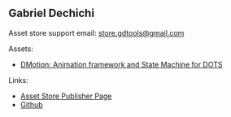 ## Gabriel Dechichi

Asset store support email: store.gdtools@gmail.com

Assets:

- [DMotion: Animation framework and State Machine for DOTS](https://github.com/gamedev-pro/dmotion)

Links:

- [Asset Store Publisher Page](https://assetstore.unity.com/publishers/76657?preview=1)
- [Github](https://github.com/gabrieldechichi)